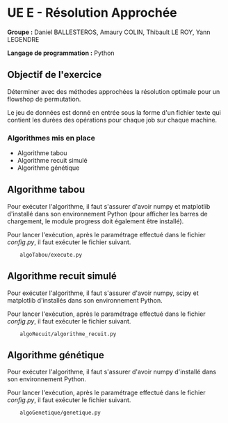 # UE E - Résolution Approchée

**Groupe :** Daniel BALLESTEROS, Amaury COLIN, Thibault LE ROY, Yann LEGENDRE

**Langage de programmation :** Python

## Objectif de l'exercice

Déterminer avec des méthodes approchées la résolution optimale pour un flowshop de permutation.

Le jeu de données est donné en entrée sous la forme d'un fichier texte qui contient les durées des opérations pour chaque job sur chaque machine.

### Algorithmes mis en place

* Algorithme tabou
* Algorithme recuit simulé
* Algorithme génétique

## Algorithme tabou

Pour exécuter l'algorithme, il faut s'assurer d'avoir numpy et matplotlib d'installé dans son environnement Python (pour afficher les barres de chargement, le module progress doit également être installé).

Pour lancer l'exécution, après le paramétrage effectué dans le fichier *config.py*, il faut exécuter le fichier suivant.

		algoTabou/execute.py

## Algorithme recuit simulé

Pour exécuter l'algorithme, il faut s'assurer d'avoir numpy, scipy et matplotlib d'installés dans son environnement Python.

Pour lancer l'exécution, après le paramétrage effectué dans le fichier *config.py*, il faut exécuter le fichier suivant.

		algoRecuit/algorithme_recuit.py

## Algorithme génétique

Pour exécuter l'algorithme, il faut s'assurer d'avoir numpy d'installé dans son environnement Python.

Pour lancer l'exécution, après le paramétrage effectué dans le fichier *config.py*, il faut exécuter le fichier suivant.

		algoGenetique/genetique.py

